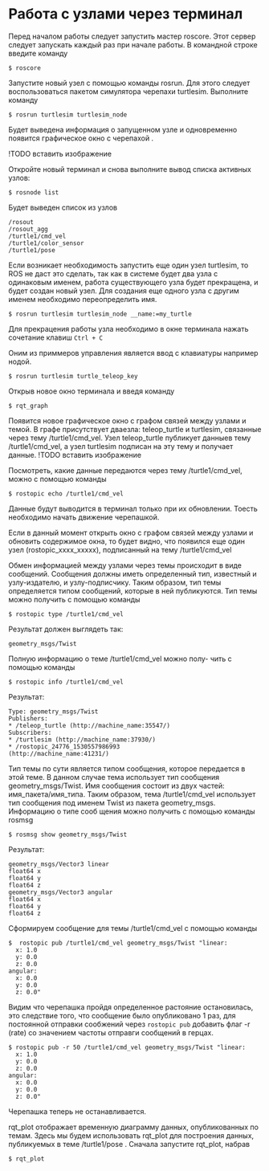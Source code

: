 # Работа с узлами через терминал

Перед началом работы следует запустить мастер roscore.
Этот сервер следует запускать каждый раз при начале работы.
В командной строке введите команду

```console
$ roscore
```

Запустите новый узел с помощью команды rosrun. Для этого следует воспользоваться пакетом симулятора черепахи
turtlesim. Выполните команду

```console
$ rosrun turtlesim turtlesim_node
```

Будет выведена информация о запущенном узле и одновременно появится графическое окно с черепахой .

!TODO вставить изображение

Откройте новый терминал и снова выполните вывод списка активных узлов:

```console
$ rosnode list
```

Будет выведен список из узлов

```console
/rosout
/rosout_agg
/turtle1/cmd_vel
/turtle1/color_sensor
/turtle1/pose
```

Если возникает необходимость запустить еще один узел
turtlesim, то ROS не даст это сделать, так как в системе будет
два узла с одинаковым именем, работа существующего узла будет прекращена, и будет создан новый узел.
Для создания еще одного узла с другим именем необходимо переопределить имя.

```console
$ rosrun turtlesim turtlesim_node __name:=my_turtle
```

Для прекрацения работы узла необходимо в окне терминала нажать сочетание клавиш `Ctrl + C`

Оним из приммеров управления является ввод с клавиатуры например нодой.

```console
$ rosrun turtlesim turtle_teleop_key
```

Открыв новое окно терминала и введя команду

```console
$ rqt_graph
```

Появится новое графическое окно с графом связей между
узлами и темой. В графе присутствует дваeзла: teleop_turtle и turtlesim, связанные через тему
/turtle1/cmd_vel. Узел teleop_turtle публикует данныев тему /turtle1/cmd_vel, а узел turtlesim подписан на
эту тему и получает данные.
!TODO вставить изображение

Посмотреть, какие данные передаются через тему /turtle1/cmd_vel, можно с помощью команды

```console
$ rostopic echo /turtle1/cmd_vel
```

Данные будут выводится в терминал только при их обновлении. Тоесть необходимо начать движение черепашкой.

Если в данный момент открыть окно с графом связей между узлами и обновить содержимое окна, то будет видно, что появился еще один узел (rostopic_xxxx_xxхxx), подписанный на тему  /turtle1/cmd_vel

Oбмен информацией между узлами через темы происходит в виде сообщений. Сообщения должны иметь определенный тип, известный и узлу-издателю, и узлу-подписчику. Таким образом, тип темы определяется типом сообщений, которые в ней публикуются. Тип темы можно получить с помощью команды

```console
$ rostopic type /turtle1/cmd_vel
```

Результат должен выглядеть так:

```console
geometry_msgs/Twist
```

Полную информацию о теме /turtle1/cmd_vel можно полу-
чить с помощью команды

```console
$ rostopic info /turtle1/cmd_vel
```

Результат:

```console
Type: geometry_msgs/Twist
Publishers:
* /teleop_turtle (http://machine_name:35547/)
Subscribers:
* /turtlesim (http://machine_name:37930/)
* /rostopic_24776_1530557986993
(http://machine_name:41231/)
```

Тип темы по сути является типом сообщения, которое передается в этой теме. В данном случае тема использует тип сообщения geometry_msgs/Twist. Имя сообщения состоит из двух частей: имя_пакета/имя_типа. Таким образом, тема /turtle1/cmd_vel использует тип сообщения под именем
Twist из пакета geometry_msgs. Информацию о типе сооб щения можно получить с помощью команды rosmsg

```console
$ rosmsg show geometry_msgs/Twist
```

Результат:

```console
geometry_msgs/Vector3 linear
float64 x
float64 y
float64 z
geometry_msgs/Vector3 angular
float64 x
float64 y
float64 z
```

Сформируем сообщение для темы /turtle1/cmd_vel с помощью команды

```console
$  rostopic pub /turtle1/cmd_vel geometry_msgs/Twist "linear:
  x: 1.0
  y: 0.0
  z: 0.0
angular:
  x: 0.0
  y: 0.0
  z: 0.0" 
```

Видим что черепашка пройдя определенное растояние остановилась, это следствие того, что сообщение было опубликовано 1 раз, для постоянной отправки сообжений через `rostopic pub` добавить флаг -r (rate) со значением частоты отправги сообщений в герцах.

```console
$ rostopic pub -r 50 /turtle1/cmd_vel geometry_msgs/Twist "linear:
  x: 1.0
  y: 0.0
  z: 0.0
angular:
  x: 0.0
  y: 0.0
  z: 0.0" 
```

Черепашка теперь не останавливается.

rqt_plot отображает временную диаграмму данных, опубликованных по темам. Здесь мы будем использовать rqt_plot для построения данных, публикуемых в теме /turtle1/pose . Сначала запустите rqt_plot, набрав

```console
$ rqt_plot
```
